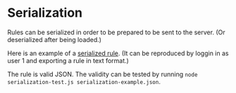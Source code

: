 # Serialization
Rules can be serialized in order to be prepared to be sent to the server. (Or deserialized after being loaded.)

Here is an example of a [serialized rule](serialization-example.json). (It can be reproduced by loggin in as user 1 and exporting a rule in text format.)

The rule is valid JSON. The validity can be tested by running ```node serialization-test.js serialization-example.json```.